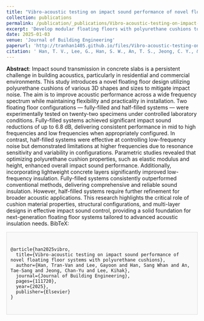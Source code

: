 ```yaml
---
title: "Vibro-acoustic testing on impact sound performance of novel floating floor systems with polyurethane cushions"
collection: publications
permalink: /publication/_publications/Vibro-acoustic-testing-on-impact-sound
excerpt: 'Develop modular floating floors with polyurethane cushions to enhance impact sound insulation in concrete slabs.'
date: 2025-01-03
venue: 'Journal of Building Engineering'
paperurl: 'http://tranhan1405.github.io/files/Vibro-acoustic-testing-on-impact-sound.pdf'
citation: ' Han, T. V., Lee, G., Han, S. W., An, T. S., Jeong, C. Y., & Lee, K. (2025). Vibro-acoustic testing on impact sound performance of novel floating floor systems with polyurethane cushions. Journal of Building Engineering, 111720.'
---
```

**Abstract**: Impact sound transmission in concrete slabs is a persistent challenge in building acoustics, particularly in residential and commercial environments. This study introduces a novel floating floor design utilizing polyurethane cushions of various 3D shapes and sizes to mitigate impact noise. The aim is to improve acoustic performance across a wide frequency spectrum while maintaining flexibility and practicality in installation. Two floating floor configurations — fully-filled and half-filled systems — were experimentally tested on twenty-two specimens under controlled laboratory conditions. Fully-filled systems achieved significant impact sound reductions of up to 6.8 dB, delivering consistent performance in mid to high frequencies and low frequencies when appropriately configured. In contrast, half-filled systems were effective at controlling low-frequency noise but demonstrated limitations at higher frequencies due to resonance sensitivity and variability in configurations. Parametric studies revealed that optimizing polyurethane cushion properties, such as elastic modulus and height, enhanced overall impact sound performance. Additionally, incorporating lightweight concrete layers significantly improved low-frequency insulation. Fully-filled systems consistently outperformed conventional methods, delivering comprehensive and reliable sound insulation. However, half-filled systems require further refinement for broader acoustic applications. This research highlights the critical role of cushion material properties, structural configurations, and multi-layer designs in effective impact sound control, providing a solid foundation for next-generation floating floor systems tailored to advanced acoustic insulation needs.
BibTeX: 
  <div style="border: 1px solid #ddd; padding: 10px; background-color: #f9f9f9;">
  <pre><code>
@article{han2025vibro,
  title={Vibro-acoustic testing on impact sound performance of novel floating floor systems with polyurethane cushions},
  author={Han, Tran-Van and Lee, Gayoon and Han, Sang Whan and An, Tae-Sang and Jeong, Chan-Yu and Lee, Kihak},
  journal={Journal of Building Engineering},
  pages={111720},
  year={2025},
  publisher={Elsevier}
}
  </code></pre>
  </div>



